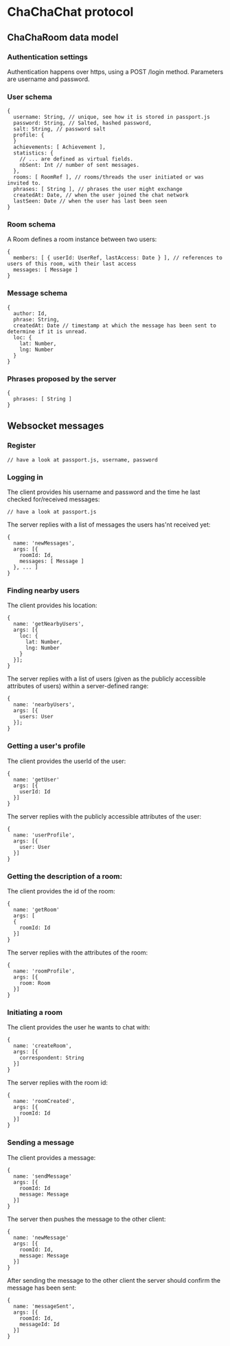 # ChaChaChat protocol

## ChaChaRoom data model
### Authentication settings

Authentication happens over https, using a POST /login method. Parameters are username and password.

### User schema

    {
      username: String, // unique, see how it is stored in passport.js
      password: String, // Salted, hashed password,
      salt: String, // password salt
      profile: {
      }
      achievements: [ Achievement ],
      statistics: {
        // ... are defined as virtual fields.
        nbSent: Int // number of sent messages.
      },
      rooms: [ RoomRef ], // rooms/threads the user initiated or was invited to.
      phrases: [ String ], // phrases the user might exchange
      createdAt: Date, // when the user joined the chat network
      lastSeen: Date // when the user has last been seen
    }

### Room schema
A Room defines a room instance between two users:

    {
      members: [ { userId: UserRef, lastAccess: Date } ], // references to users of this room, with their last access
      messages: [ Message ]
    }

### Message schema

    {
      author: Id,
      phrase: String,
      createdAt: Date // timestamp at which the message has been sent to determine if it is unread.
      loc: {
        lat: Number,
        lng: Number
      }
    }

### Phrases proposed by the server
    {
      phrases: [ String ]
    }

## Websocket messages
### Register

    // have a look at passport.js, username, password

### Logging in

The client provides his username and password and the time he last checked for/received messages:

    // have a look at passport.js

The server replies with a list of messages the users has'nt received yet:

    {
      name: 'newMessages',
      args: [{
        roomId: Id,
        messages: [ Message ]
      }, ... ]
    }

### Finding nearby users
The client provides his location:

    {
      name: 'getNearbyUsers',
      args: [{
        loc: {
          lat: Number,
          lng: Number
        }
      }];
    }

The server replies with a list of users (given as the publicly accessible attributes of users) within a server-defined range:

    {
      name: 'nearbyUsers',
      args: [{
        users: User
      }];
    }

### Getting a user's profile

The client provides the userId of the user:

    {
      name: 'getUser'
      args: [{
        userId: Id
      }]
    }

The server replies with the publicly accessible attributes of the user:

    {
      name: 'userProfile',
      args: [{
        user: User  
      }]
    }

### Getting the description of a room:

The client provides the id of the room:

    {
      name: 'getRoom'
      args: [
      {
        roomId: Id
      }]
    }

The server replies with the attributes of the room:

    {
      name: 'roomProfile',
      args: [{
        room: Room
      }]
    }

### Initiating a room
The client provides the user he wants to chat with:

    {
      name: 'createRoom',
      args: [{
        correspondent: String
      }]
    }

The server replies with the room id:

    {
      name: 'roomCreated',
      args: [{
        roomId: Id
      }]
    }

### Sending a message
The client provides a message:

    {
      name: 'sendMessage'
      args: [{
        roomId: Id
        message: Message
      }]
    }

The server then pushes the message to the other client:

    {
      name: 'newMessage'
      args: [{
        roomId: Id,
        message: Message
      }]
    }

After sending the message to the other client the server should confirm the message has been sent:

    {
      name: 'messageSent',
      args: [{
        roomId: Id,
        messageId: Id
      }]
    }
